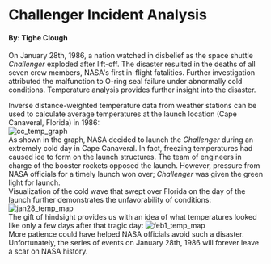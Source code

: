 # Challenger Incident Analysis
#### By: Tighe Clough

On January 28th, 1986, a nation watched in disbelief as the space shuttle *Challenger* exploded after lift-off. The disaster resulted in the deaths of all seven crew members, NASA's first in-flight fatalities. Further investigation attributed the malfunction to O-ring seal failure under abnormally cold conditions. Temperature analysis provides further insight into the disaster.

Inverse distance-weighted temperature data from weather stations can be used to calculate average temperatures at the launch location (Cape Canaveral, Florida) in 1986:
<br>
![cc_temp_graph](https://github.com/thclough/challenger_incident_analysis/blob/main/output/cc_temp_graph_1986.png)
<br>
As shown in the graph, NASA decided to launch the *Challenger* during an extremely cold day in Cape Canaveral. In fact, freezing temperatures had caused ice to form on the launch structures. The team of engineers in charge of the booster rockets opposed the launch. However, pressure from NASA officials for a timely launch won over; *Challenger* was given the green light for launch.
<br>
Visualization of the cold wave that swept over Florida on the day of the launch further demonstrates the unfavorability of conditions:
<br>
![jan28_temp_map](https://github.com/thclough/challenger_incident_analysis/blob/main/output/jan28_usa_temp_map.png)
<br>
The gift of hindsight provides us with an idea of what temperatures looked like only a few days after that tragic day:
![feb1_temp_map](https://github.com/thclough/challenger_incident_analysis/blob/main/output/feb1_usa_temp_map.png)
<br>
More patience could have helped NASA officials avoid such a disaster. Unfortunately, the series of events on January 28th, 1986 will forever leave a scar on NASA history.
